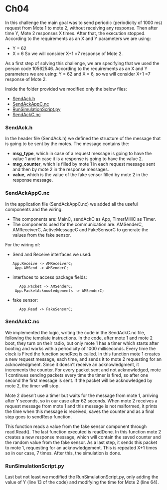 # Ch04
In this challenge the main goal was to send periodic (periodicity of 1000 ms) request from Mote 1 to mote 2, without receiving any response. Then after time Y, Mote 2 responses X times. After that, the execution stopped.
According to the requirements as an X and Y parameters we are using:
 - Y = 62 
 - X = 6
So we will consider X+1 =7 response of Mote 2. 

As a first step of solving this challenge, we are specifying that we used the person code 10562546. According to the requirements as an X and Y parameters we are using:
Y = 62 and X = 6, so we will consider X+1 =7 response of Mote 2. 

Inside the folder provided we modified only the below files:
-	[SendAck.h](https://github.com/Rkomi98/Ch04/blob/Main/sendAck.h)
-	[SendAckAppC.nc](https://github.com/Rkomi98/Ch04/blob/Main/SendAckAppC.nc)
-	[RunSimulationScript.py](https://github.com/Rkomi98/Ch04/blob/Main/RunSimulationScript.py)
-	[SendAckC.nc](https://github.com/Rkomi98/Ch04/blob/Main/SendAckC.nc)

### SendAck.h
In the header file (SendAck.h) we defined the structure of the message that is going to be sent by the motes. The message contains the:
- **msg_type**, which in case of a request message is going to have the value 1 and in case it is a response is going to have the value 2. 
- **msg_counter**, which is filled by mote 1 in each request message sent and then by mote 2 in the response messages.
- **value**, which is the value of the fake sensor filled by mote 2 in the response message.

### SendAckAppC.nc
In the application file (SendAckAppC.nc) we added all the useful components and the wiring. 
- The components are: MainC, sendAckC as App, TimerMilliC as Timer.
- The components used for the communication are: 
AMSenderC, AMReceiverC, ActiveMessageC and FakeSensorC to generate the values from the fake sensor.

For the wiring of:
- Send and Receive interfaces we used: 
   ```
   App.Receive -> AMReceiverC;
  	App.AMSend -> AMSenderC;
   ```
- interfaces to access package fields:
   ```
	  App.Packet -> AMSenderC;
  	App.PacketAcknowledgements -> AMSenderC;
   ```
- fake sensor:
   ```
	  App.Read -> FakeSensorC;
   ```
### SendAckC.nc
We implemented the logic, writing the code in the SendAckC.nc file, following the template instructions. In the code, after mote 1 and mote 2 boot, they turn on their radio, but only mote 1 has a timer which starts after booting and works with a periodicity of 1000 milliseconds. Every time the clock is Fired the function sendReq is called. In this function mote 1 creates a new request message, each time, and sends it to mote 2 requesting for an acknowledgment. Since it doesn’t receive an acknowledgment, it increments the counter.
For every packet sent and not acknowledged, mote 1 continues sending packets every time the timer is fired, so after one second the first message is sent. If the packet will be acknowledged by mote 2, the timer will stop.

Mote 2 doesn’t use a timer but waits for the message from mote 1, arriving after Y seconds, so in our case after 62 seconds. When mote 2 receives a request message from mote 1 and this message is not malformed, it prints the time when this message is received, saves the counter and as a final step goes to sendResp function.

This function reads a value from the fake sensor component through read.Read(). 
The last function executed is readDone. In this function mote 2 creates a new response message, which will contain the saved counter and the random value from the fake sensor. As a last step, it sends this packet to mote 1, requesting for an acknowledgement. This is repeated X+1 times so in our case, 7 times. After this, the simulation is done.

### RunSimulationScript.py
Last but not least we modified the RunSimulationScript.py, only adding the value of Y (line 13 of the code) and modifying the time for Mote 2 (line 64).

